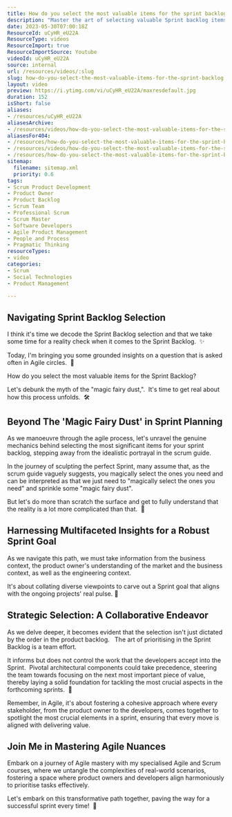 ```yaml
---
title: How do you select the most valuable items for the sprint backlog?
description: "Master the art of selecting valuable Sprint backlog items in Scrum! Join Martin as he uncovers strategic insights for effective Agile planning. \U0001F3A8\U0001F4C8"
date: 2023-05-30T07:00:18Z
ResourceId: uCyHR_eU22A
ResourceType: videos
ResourceImport: true
ResourceImportSource: Youtube
videoId: uCyHR_eU22A
source: internal
url: /resources/videos/:slug
slug: how-do-you-select-the-most-valuable-items-for-the-sprint-backlog
layout: video
preview: https://i.ytimg.com/vi/uCyHR_eU22A/maxresdefault.jpg
duration: 152
isShort: false
aliases:
- /resources/uCyHR_eU22A
aliasesArchive:
- /resources/videos/how-do-you-select-the-most-valuable-items-for-the-sprint-backlog
aliasesFor404:
- /resources/how-do-you-select-the-most-valuable-items-for-the-sprint-backlog
- /resources/videos/how-do-you-select-the-most-valuable-items-for-the-sprint-backlog-
- /resources/how-do-you-select-the-most-valuable-items-for-the-sprint-backlog-
sitemap:
  filename: sitemap.xml
  priority: 0.6
tags:
- Scrum Product Development
- Product Owner
- Product Backlog
- Scrum Team
- Professional Scrum
- Scrum Master
- Software Developers
- Agile Product Management
- People and Process
- Pragmatic Thinking
resourceTypes:
- video
categories:
- Scrum
- Social Technologies
- Product Management

---
```

## Navigating Sprint Backlog Selection

I think it's time we decode the Sprint Backlog selection and that we take some time for a reality check when it comes to the Sprint Backlog.  ✨

Today, I'm bringing you some grounded insights on a question that is asked often in Agile circles.  🚀

How do you select the most valuable items for the Sprint Backlog?

Let's debunk the myth of the "magic fairy dust,".  It's time to get real about how this process unfolds.  🛠️

## Beyond The 'Magic Fairy Dust' in Sprint Planning

As we manoeuvre through the agile process, let's unravel the genuine mechanics behind selecting the most significant items for your sprint backlog, stepping away from the idealistic portrayal in the scrum guide.

In the journey of sculpting the perfect Sprint, many assume that, as the scrum guide vaguely suggests, you magically select the ones you need and can be interpreted as that we just need to "magically select the ones you need" and sprinkle some "magic fairy dust".

But let's do more than scratch the surface and get to fully understand that the reality is a lot more complicated than that.  🎯

## Harnessing Multifaceted Insights for a Robust Sprint Goal

As we navigate this path, we must take information from the business context, the product owner's understanding of the market and the business context, as well as the engineering context.

It's about collating diverse viewpoints to carve out a Sprint goal that aligns with the ongoing projects' real pulse. 🎯

## Strategic Selection: A Collaborative Endeavor

As we delve deeper, it becomes evident that the selection isn't just dictated by the order in the product backlog.   The art of prioritising in the Sprint Backlog is a team effort.

It informs but does not control the work that the developers accept into the Sprint.  Pivotal architectural components could take precedence, steering the team towards focusing on the next most important piece of value, thereby laying a solid foundation for tackling the most crucial aspects in the forthcoming sprints.  🤝

Remember, in Agile, it's about fostering a cohesive approach where every stakeholder, from the product owner to the developers, comes together to spotlight the most crucial elements in a sprint, ensuring that every move is aligned with delivering value.

## Join Me in Mastering Agile Nuances

Embark on a journey of Agile mastery with my specialised Agile and Scrum courses, where we untangle the complexities of real-world scenarios, fostering a space where product owners and developers align harmoniously to prioritise tasks effectively.

Let's embark on this transformative path together, paving the way for a successful sprint every time!  🚀
